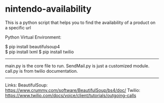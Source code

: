 # nintendo-availability
This is a python script that helps you to find the availability of a product on a specific url

Python Virtual Environment:

$ pip install beautifulsoup4               
$ pip install lxml
$ pip install twilio 

--------------------------------------------------------------
main.py is the core file to run.
SendMail.py is just a customized module. 
call.py is from twilio documentation.

--------------------------------------------------------------
Links:
BeautifulSoup: https://www.crummy.com/software/BeautifulSoup/bs4/doc/
Twilio: https://www.twilio.com/docs/voice/client/tutorials/outgoing-calls
